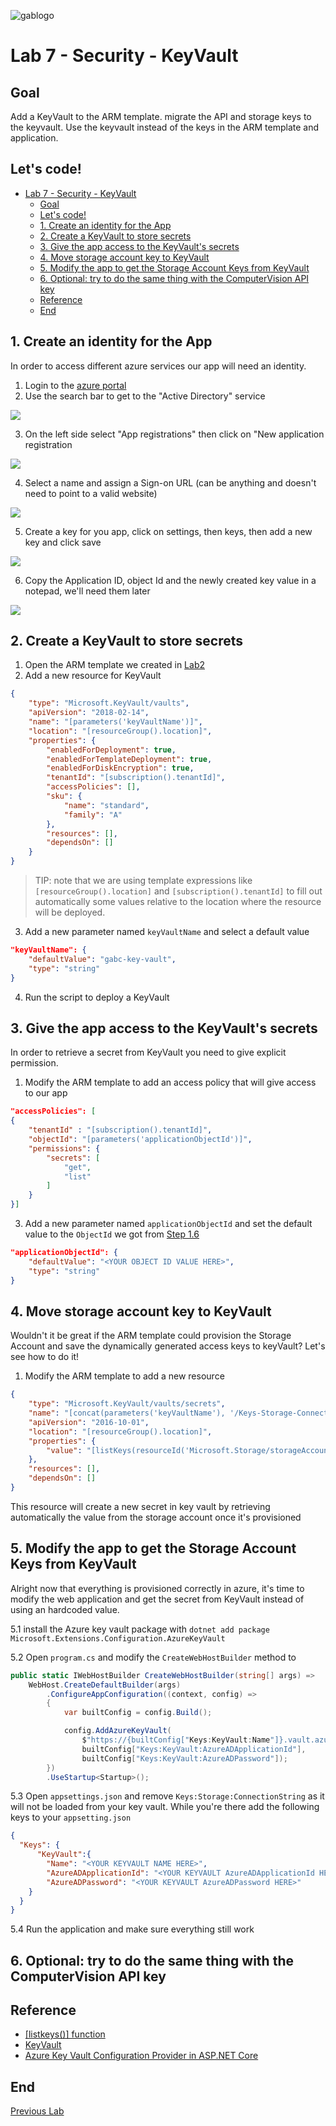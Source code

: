 ![gablogo][gablogo]

# Lab 7 - Security - KeyVault

## Goal

Add a KeyVault to the ARM template. migrate the API and storage keys to the keyvault. Use the keyvault instead of the keys in the ARM template and application.

## Let's code!

- [Lab 7 - Security - KeyVault](#lab-7---security---keyvault)
  - [Goal](#goal)
  - [Let's code!](#lets-code)
  - [1. Create an identity for the App](#1-create-an-identity-for-the-app)
  - [2. Create a KeyVault to store secrets](#2-create-a-keyvault-to-store-secrets)
  - [3. Give the app access to the KeyVault's secrets](#3-give-the-app-access-to-the-keyvaults-secrets)
  - [4. Move storage account key to KeyVault](#4-move-storage-account-key-to-keyvault)
  - [5. Modify the app to get the Storage Account Keys from KeyVault](#5-modify-the-app-to-get-the-storage-account-keys-from-keyvault)
  - [6. Optional: try to do the same thing with the ComputerVision API key](#6-optional-try-to-do-the-same-thing-with-the-computervision-api-key)
  - [Reference](#reference)
  - [End](#end)

## 1. Create an identity for the App

In order to access different azure services our app will need an identity.

1. Login to the [azure portal](https://portal.azure.com)
2. Use the search bar to get to the "Active Directory" service

![](medias/search-active-directory.png)

3. On the left side select "App registrations" then click on "New application registration

![](medias/select-app-registration.png)

4. Select a name and assign a Sign-on URL (can be anything and doesn't need to point to a valid website)

![](medias/create-form.png)

5. Create a key for you app, click on settings, then keys, then add a new key and click save

![](medias/create-key.png)

6. Copy the Application ID, object Id and the newly created key value in a notepad, we'll need them later

![](medias/app-values.png)

## 2. Create a KeyVault to store secrets

1. Open the ARM template we created in [Lab2](../Lab2/README.md)
1. Add a new resource for KeyVault

```json
{
    "type": "Microsoft.KeyVault/vaults",
    "apiVersion": "2018-02-14",
    "name": "[parameters('keyVaultName')]",
    "location": "[resourceGroup().location]",
    "properties": {
        "enabledForDeployment": true,
        "enabledForTemplateDeployment": true,
        "enabledForDiskEncryption": true,
        "tenantId": "[subscription().tenantId]",
        "accessPolicies": [],
        "sku": {
            "name": "standard",
            "family": "A"
        },
        "resources": [],
        "dependsOn": []
    }
}
```
> TIP: note that we are using template expressions like `[resourceGroup().location]` and `[subscription().tenantId]` to fill out automatically some values relative to the location where the resource will be deployed.
3. Add a new parameter named `keyVaultName` and select a default value

```json
"keyVaultName": {
    "defaultValue": "gabc-key-vault",
    "type": "string"
}
```

4. Run the script to deploy a KeyVault

## 3. Give the app access to the KeyVault's secrets
In order to retrieve a secret from KeyVault you need to give explicit permission.
1. Modify the ARM template to add an access policy that will give access to our app
```json
"accessPolicies": [
{
    "tenantId" : "[subscription().tenantId]",
    "objectId": "[parameters('applicationObjectId')]",
    "permissions": {
        "secrets": [
            "get",
            "list"
        ]
    }
}]
```
3. Add a new parameter named `applicationObjectId` and set the default value to the `ObjectId` we got from [Step 1.6](#1-Create-an-identity-for-the-App)

```json
"applicationObjectId": {
    "defaultValue": "<YOUR OBJECT ID VALUE HERE>",
    "type": "string"
}
```

## 4. Move storage account key to KeyVault
Wouldn't it be great if the ARM template could provision the Storage Account and save the dynamically generated access keys to keyVault? Let's see how to do it!
1. Modify the ARM template to add a new resource
```json
{
    "type": "Microsoft.KeyVault/vaults/secrets",
    "name": "[concat(parameters('keyVaultName'), '/Keys-Storage-ConnectionString')]",
    "apiVersion": "2016-10-01",
    "location": "[resourceGroup().location]",
    "properties": {
        "value": "[listKeys(resourceId('Microsoft.Storage/storageAccounts', parameters('storageAccountName')), providers('Microsoft.Storage', 'storageAccounts').apiVersions[0]).keys[0].value]"
    },
    "resources": [],
    "dependsOn": []
}
```

This resource will create a new secret in key vault by retrieving automatically the value from the storage account once it's provisioned

## 5. Modify the app to get the Storage Account Keys from KeyVault
Alright now that everything is provisioned correctly in azure, it's time to modify the web application and get the secret from KeyVault instead of using an hardcoded value.

5.1 install the Azure key vault package with `dotnet add package Microsoft.Extensions.Configuration.AzureKeyVault`

5.2 Open `program.cs` and modify the `CreateWebHostBuilder` method to
```csharp
public static IWebHostBuilder CreateWebHostBuilder(string[] args) =>
    WebHost.CreateDefaultBuilder(args)
        .ConfigureAppConfiguration((context, config) =>
        {
            var builtConfig = config.Build();

            config.AddAzureKeyVault(
                $"https://{builtConfig["Keys:KeyVault:Name"]}.vault.azure.net/",
                builtConfig["Keys:KeyVault:AzureADApplicationId"],
                builtConfig["Keys:KeyVault:AzureADPassword"]);
        })
        .UseStartup<Startup>();
```

5.3 Open `appsettings.json` and remove `Keys:Storage:ConnectionString` as it will not be loaded from your key vault.
While you're there add the following keys to your `appsetting.json`



```json
{
  "Keys": {
      "KeyVault":{
        "Name": "<YOUR KEYVAULT NAME HERE>",
        "AzureADApplicationId": "<YOUR KEYVAULT AzureADApplicationId HERE>",
        "AzureADPassword": "<YOUR KEYVAULT AzureADPassword HERE>"
    }
  }
}
```


5.4 Run the application and make sure everything still work


## 6. Optional: try to do the same thing with the ComputerVision API key 


## Reference

- [[listkeys()] function](https://docs.microsoft.com/en-us/rest/api/storagerp/storageaccounts/listkeys?WT.mc_id=globalazure-github-frbouche)
- [KeyVault](https://azure.microsoft.com/en-ca/services/key-vault/?WT.mc_id=globalazure-github-frbouche)
- [Azure Key Vault Configuration Provider in ASP.NET Core](https://docs.microsoft.com/en-us/aspnet/core/security/key-vault-configuration?WT.mc_id=globalazure-github-frbouche&view=aspnetcore-2.2)

## End

[Previous Lab](../Lab6/README.md)

[gablogo]: ../medias/GlobalAzureBootcamp2019.png "Global Azure Bootcamp 2019"
